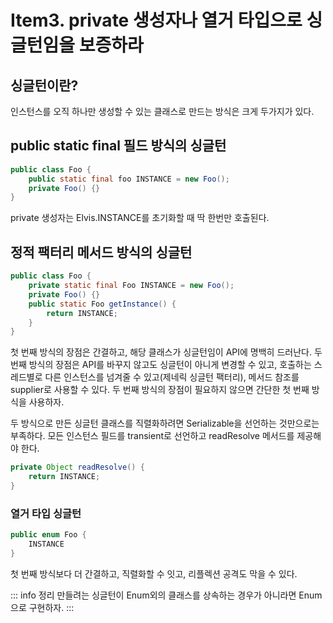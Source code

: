# Item3. private 생성자나 열거 타입으로 싱글턴임을 보증하라

## 싱글턴이란?
인스턴스를 오직 하나만 생성할 수 있는 클래스로 만드는 방식은 크게 두가지가 있다.

## public static final 필드 방식의 싱글턴
```java
public class Foo {
    public static final foo INSTANCE = new Foo();
    private Foo() {}
}
```
private 생성자는 Elvis.INSTANCE를 초기화할 때 딱 한번만 호출된다.

## 정적 팩터리 메서드 방식의 싱글턴
```java
public class Foo {
    private static final Foo INSTANCE = new Foo();
    private Foo() {}
    public static Foo getInstance() {
        return INSTANCE;
    }
}
```

첫 번째 방식의 장점은 간결하고, 해당 클래스가 싱글턴임이 API에 명백히 드러난다. 두 번째 방식의 장점은 API를 바꾸지 않고도 싱글턴이 아니게 변경할 수 있고, 호출하는 스레드별로 다른 인스턴스를 넘겨줄 수 있고(제네릭 싱글턴 팩터리), 메서드 참조를 supplier로 사용할 수 있다.
두 번째 방식의 장점이 필요하지 않으면 간단한 첫 번째 방식을 사용하자.

두 방식으로 만든 싱글턴 클래스를 직렬화하려면 Serializable을 선언하는 것만으로는 부족하다. 모든 인스턴스 필드를 transient로 선언하고 readResolve 메서드를 제공해야 한다. 
```java
private Object readResolve() {
    return INSTANCE;
}
```

### 열거 타입 싱글턴
```java
public enum Foo {
    INSTANCE
}
```
첫 번째 방식보다 더 간결하고, 직렬화할 수 잇고, 리플렉션 공격도 막을 수 있다. 

::: info 정리
만들려는 싱글턴이 Enum외의 클래스를 상속하는 경우가 아니라면 Enum으로 구현하자.
:::
